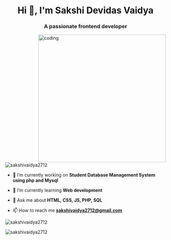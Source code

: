 
<h1 align="center">Hi 👋, I'm Sakshi Devidas Vaidya</h1>
<h3 align="center">A passionate frontend developer</h3>


<img align="right" alt="coding" width="400" src="https://user-images.githubusercontent.com/55389276/140866485-8fb1c876-9a8f-4d6a-98dc-08c4981eaf70.gif">
<p align="left"> <img src="https://komarev.com/ghpvc/?username=sakshivaidya2712&label=Profile%20views&color=0e75b6&style=flat" alt="sakshivaidya2712" /> </p>

- 🔭 I’m currently working on **Student Database Management System using php and Mysql**

- 🌱 I’m currently learning **Web development**

- 💬 Ask me about **HTML, CSS, JS, PHP, SQL**

- 📫 How to reach me **sakshivaidya2712@gmail.com**


<p><img align="center" src="https://github-readme-stats.vercel.app/api/top-langs?username=sakshivaidya2712&show_icons=true&locale=en&layout=compact" alt="sakshivaidya2712" /></p>

<p><img align="center" src="https://github-readme-streak-stats.herokuapp.com/?user=sakshivaidya2712&" alt="sakshivaidya2712" /></p>
